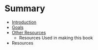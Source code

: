 # Summary

* [Introduction](README.md)
* [Goals](goals.md)
* [Other Resources](resources.md)
   * Resources Used in making this book
* Resources

